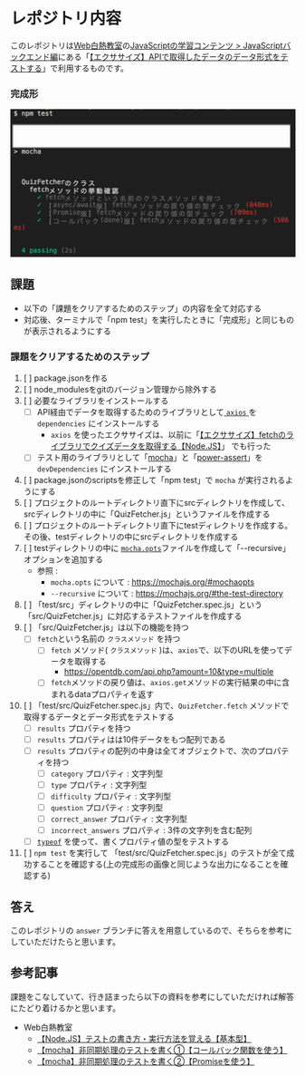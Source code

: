 # レポジトリ内容

このレポジトリは[Web白熱教室](https://tsuyopon.xyz/)の[JavaScriptの学習コンテンツ > JavaScriptバックエンド編](https://tsuyopon.xyz/learning-contents/web-dev/javascript/backend/)にある「[【エクササイズ】APIで取得したデータのデータ形式をテストする](https://tsuyopon.xyz/learning-contents/web-dev/javascript/backend/js-excercise-for-backend-4/)」で利用するものです。


### 完成形

![完成形](./images/assignment.png)

## 課題

- 以下の「課題をクリアするためのステップ」の内容を全て対応する
- 対応後、ターミナルで「npm test」を実行したときに「完成形」と同じものが表示されるようにする

### 課題をクリアするためのステップ

1. [ ] package.jsonを作る
1. [ ] node_modulesをgitのバージョン管理から除外する
1. [ ] 必要なライブラリをインストールする
    - [ ] API経由でデータを取得するためのライブラリとして[ `axios` ](https://github.com/axios/axios) を `dependencies` にインストールする
        - `axios` を使ったエクササイズは、以前に「[【エクササイズ】fetchのライブラリでクイズデータを取得する【Node.JS】](https://tsuyopon.xyz/learning-contents/web-dev/javascript/backend/js-excercise-for-backend-2/)」 でも行った
    - [ ] テスト用のライブラリとして「[mocha](https://mochajs.org/)」と「[power-assert](https://github.com/power-assert-js/power-assert)」を `devDependencies` にインストールする
1. [ ] package.jsonのscriptsを修正して「npm test」で `mocha` が実行されるようにする
1. [ ] プロジェクトのルートディレクトリ直下にsrcディレクトリを作成して、srcディレクトリの中に「QuizFetcher.js」というファイルを作成する
1. [ ]  プロジェクトのルートディレクトリ直下にtestディレクトリを作成する。その後、testディレクトリの中にsrcディレクトリを作成する
1. [ ] testディレクトリの中に [`mocha.opts`](https://mochajs.org/#mochaopts)ファイルを作成して「--recursive」オプションを追加する
    - 参照 :
        - `mocha.opts` について : https://mochajs.org/#mochaopts
        - `--recursive` について : https://mochajs.org/#the-test-directory
1. [ ] 「test/src」ディレクトリの中に「QuizFetcher.spec.js」という「src/QuizFetcher.js」に対応するテストファイルを作成する
1. [ ] 「src/QuizFetcher.js」は以下の機能を持つ
    - [ ] `fetch`という名前の `クラスメソッド` を持つ
        - [ ] `fetch` メソッド( `クラスメソッド` )は、`axios`で、以下のURLを使ってデータを取得する
            - https://opentdb.com/api.php?amount=10&type=multiple
        - [ ] `fetch`メソッドの戻り値は、`axios.get`メソッドの実行結果の中に含まれるdataプロパティを返す
1. [ ] 「test/src/QuizFetcher.spec.js」内で、`QuizFetcher.fetch` メソッドで取得するデータとデータ形式をテストする
    - [ ] `results` プロパティを持つ
    - [ ] `results` プロパティはは10件データをもつ配列である
    - [ ] `results` プロパティの配列の中身は全てオブジェクトで、次のプロパティを持つ
        - [ ] `category` プロパティ : 文字列型
        - [ ] `type` プロパティ : 文字列型
        - [ ] `difficulty` プロパティ : 文字列型
        - [ ] `question` プロパティ : 文字列型
        - [ ] `correct_answer` プロパティ : 文字列型
        - [ ] `incorrect_answers` プロパティ : 3件の文字列を含む配列
    - [ ] [`typeof`](https://developer.mozilla.org/ja/docs/Web/JavaScript/Reference/Operators/typeof) を使って、書くプロパティ値の型をテストする
1. [ ] `npm test` を実行して 「test/src/QuizFetcher.spec.js」のテストが全て成功することを確認する(上の完成形の画像と同じような出力になることを確認する)


## 答え

このレポジトリの `answer` ブランチに答えを用意しているので、そちらを参考にしていただけたらと思います。

## 参考記事

課題をこなしていて、行き詰まったら以下の資料を参考にしていただければ解答にたどり着けるかと思います。


- Web白熱教室
    - [【Node.JS】テストの書き方・実行方法を覚える【基本型】](https://tsuyopon.xyz/learning-contents/web-dev/javascript/backend/how-to-write-test-code-for-mocha/)
    - [【mocha】非同期処理のテストを書く①【コールバック関数を使う】](https://tsuyopon.xyz/learning-contents/web-dev/javascript/backend/how-to-write-asyncronous-test-code-with-a-callback-function/)
    - [【mocha】非同期処理のテストを書く②【Promiseを使う】](https://tsuyopon.xyz/learning-contents/web-dev/javascript/backend/how-to-write-asyncronous-test-code-with-promises/)
